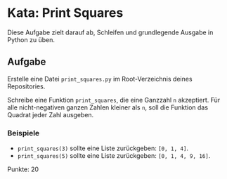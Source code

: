 # Kata: Print Squares

Diese Aufgabe zielt darauf ab, Schleifen und grundlegende Ausgabe in Python zu üben.

## Aufgabe

Erstelle eine Datei `print_squares.py` im Root-Verzeichnis deines Repositories.

Schreibe eine Funktion `print_squares`, die eine Ganzzahl `n` akzeptiert. Für alle nicht-negativen ganzen Zahlen kleiner als `n`, soll die Funktion das Quadrat jeder Zahl ausgeben.

### Beispiele

- `print_squares(3)` sollte eine Liste zurückgeben: `[0, 1, 4]`.
- `print_squares(5)` sollte eine Liste zurückgeben: `[0, 1, 4, 9, 16]`.

Punkte: 20
